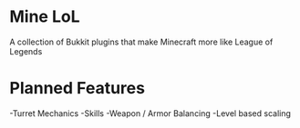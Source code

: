 Mine LoL
=======

A collection of Bukkit plugins that make Minecraft more like League of Legends

Planned Features
================

-Turret Mechanics
-Skills
-Weapon / Armor Balancing 
-Level based scaling
